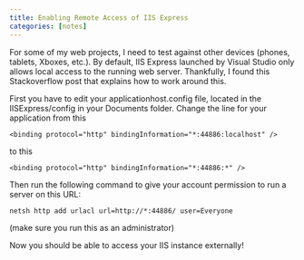 ```yaml
---
title: Enabling Remote Access of IIS Express
categories: [notes]
---
```

For some of my web projects, I need to test against other devices (phones, tablets, Xboxes, etc.). By default, IIS Express launched by Visual Studio only allows local access to the running web server. Thankfully, I found this Stackoverflow post that explains how to work around this.

First you have to edit your applicationhost.config file, located in the IISExpress/config in your Documents folder. Change the line for your application from this

    <binding protocol="http" bindingInformation="*:44886:localhost" />

to this

    <binding protocol="http" bindingInformation="*:44886:*" />

Then run the following command to give your account permission to run a server on this URL:

    netsh http add urlacl url=http://*:44886/ user=Everyone

(make sure you run this as an administrator)

Now you should be able to access your IIS instance externally!